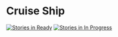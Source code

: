 # Cruise Ship
[![Stories in Ready](https://badge.waffle.io/nomycao/Cruise_Ship.png?label=ready&title=Ready)](http://waffle.io/nomycao/Cruise_Ship)
[![Stories in In Progress](https://badge.waffle.io/nomycao/Cruise_Ship.png?label=In%20Progress&title=In%20Progress)](http://waffle.io/nomycao/Cruise_Ship)
